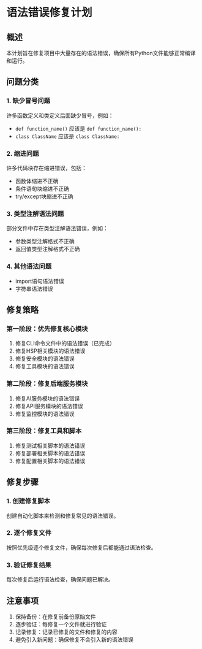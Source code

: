 # 语法错误修复计划

## 概述
本计划旨在修复项目中大量存在的语法错误，确保所有Python文件能够正常编译和运行。

## 问题分类

### 1. 缺少冒号问题
许多函数定义和类定义后面缺少冒号，例如：
- `def function_name()` 应该是 `def function_name():`
- `class ClassName` 应该是 `class ClassName:`

### 2. 缩进问题
许多代码块存在缩进错误，包括：
- 函数体缩进不正确
- 条件语句块缩进不正确
- try/except块缩进不正确

### 3. 类型注解语法问题
部分文件中存在类型注解语法错误，例如：
- 参数类型注解格式不正确
- 返回值类型注解格式不正确

### 4. 其他语法问题
- import语句语法错误
- 字符串语法错误

## 修复策略

### 第一阶段：优先修复核心模块
1. 修复CLI命令文件中的语法错误（已完成）
2. 修复HSP相关模块的语法错误
3. 修复安全模块的语法错误
4. 修复工具模块的语法错误

### 第二阶段：修复后端服务模块
1. 修复AI服务模块的语法错误
2. 修复API服务模块的语法错误
3. 修复监控模块的语法错误

### 第三阶段：修复工具和脚本
1. 修复测试相关脚本的语法错误
2. 修复部署相关脚本的语法错误
3. 修复配置相关脚本的语法错误

## 修复步骤

### 1. 创建修复脚本
创建自动化脚本来检测和修复常见的语法错误。

### 2. 逐个修复文件
按照优先级逐个修复文件，确保每次修复后都能通过语法检查。

### 3. 验证修复结果
每次修复后运行语法检查，确保问题已解决。

## 注意事项

1. 保持备份：在修复前备份原始文件
2. 逐步验证：每修复一个文件就进行验证
3. 记录修复：记录已修复的文件和修复的内容
4. 避免引入新问题：确保修复不会引入新的语法错误